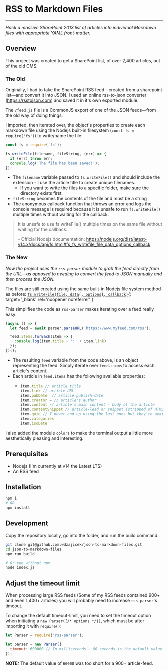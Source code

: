 # RSS to Markdown Files

-----

_Hack a massive SharePoint 2013 list of articles into individual Markdown files with appropriate YAML front-matter._

## Overview

This project was created to get a SharePoint list, of over 2,400 articles, out of the old CMS.

### The Old

Originally, I had to take the SharePoint RSS feed—created from a sharepoint list—and convert it into JSON. I used an online rss-to-json converter (<https://rsstojson.com>) and saved it in it's own exported module.

The `/feed.js` file is a CommonJS export of one of the JSON feeds—from the old way of doing things.

I imported, then iterated over, the object's properties to create each markdown file using the Nodejs built-in filesystem (`const fs = require('fs')`) to write/name the file:
```javascript
const fs = require('fs');

fs.writeFile(filename, fileString, (err) => {
  if (err) throw err;
  console.log('The file has been saved!');
});
```

- The `filename` variable passed to `fs.writeFile()` and should include the extension - I use the article title to create unique filenames.
  - If you want to write the files to a specific folder, make sure the directory exists first.
- `fileString` becomes the contents of the file and must be a string
- The anonymous callback function that throws an error and logs the console message is required because it is unsafe to run `fs.writeFile()` multiple times without waiting for the callback.

> It is unsafe to use fs.writeFile() multiple times on the same file without waiting for the callback. 
> 
> \- Official Nodejs documentation: https://nodejs.org/dist/latest-v14.x/docs/api/fs.html#fs_fs_writefile_file_data_options_callback

### The New

*Now the project uses the `rss-parser` module to grab the feed directly from the URL—as opposed to needing to convert the feed to JSON manually and then process the JSON.*

The files are still created using the same built-in Nodejs file system method as before: [`fs.writeFile(file, data[, options], callback)`](https://nodejs.org/dist/latest-v14.x/docs/api/fs.html#fs_fs_writefile_file_data_options_callback){: target='_blank' rel='noopener noreferrer' }

This simplifies the code as `rss-parser` makes iterating over a feed really easy:

```javascript
(async () => {
  let feed = await parser.parseURL('https://www.myfeed.com/rss');

  feed.items.forEach(item => {
    console.log(item.title + ':' + item.link)
  });
})();
```
- The resulting `feed` variable from the code above, is an object representing the feed. Simply iterate over `feed.items` to access each article's content.
- Each article in `feed.items` has the following available properties:
  - ```javascript
    item.title // article title
    item.link // article URL
    item.pubDate  // article publish-date
    item.creator = // article's author
    item.content // article's main content - body of the article
    item.contentSnippet // article-lead or snippet (stripped of HTML elements)
    item.guid // I never end up using the last ones but they're available
    item.categories
    item.isoDate
    ```

I also added the module `colors` to make the terminal output a little more aesthetically pleasing and interesting.

## Prerequisites

- Nodejs (I'm currently at v14 the Latest LTS)
- An RSS feed

## Installation

```bash
npm i
# OR
npm install
```

## Development

Copy the repository locally, go into the folder, and run the build command:

```bash
git clone git@github.com:wdzajicek/json-to-markdown-files.git
cd json-to-markdown-files
npm run build

# Or run without npm
node index.js
```

## Adjust the timeout limit

When processing large RSS feeds (Some of my RSS feeds contained 900+ and even 1,400+ articles) you will probably need to increase `rss-parser`'s timeout.

To change the default timeout-limit, you need to set the timeout option when initiating a `new Parser({/* options */})`, which must be after importing it with `require()`:

```javascript
let Parser = require('rss-parser');

let parser = new Parser({
  timeout: 600000 // In milliseconds - 60 seconds is the default value
});
```

**NOTE:** The default value of `60000` was too short for a 900+ article-feed.